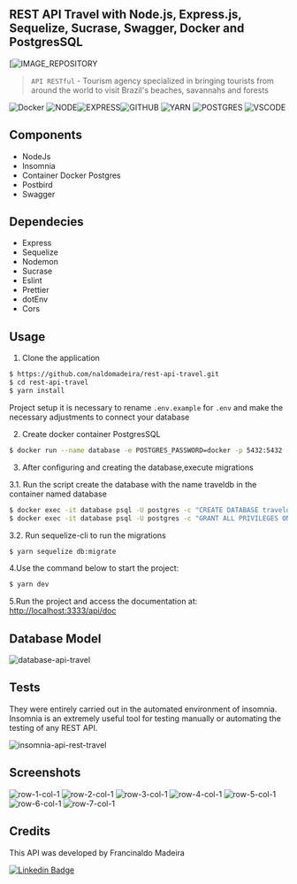 ## REST API Travel with Node.js, Express.js, Sequelize, Sucrase, Swagger, Docker and PostgresSQL

[![IMAGE_REPOSITORY](https://repository-images.githubusercontent.com/351292809/5c155200-8d85-11eb-9294-630eada53a01)



> `API RESTful` - Tourism agency specialized in bringing tourists from around the world to visit Brazil's beaches, savannahs and forests

![Docker](https://img.shields.io/badge/Docker-2CA5E0?style=for-the-badge&logo=docker&logoColor=white)
![NODE](https://img.shields.io/badge/Node.js-43853D?style=for-the-badge&logo=node.js&logoColor=white)![EXPRESS](https://img.shields.io/badge/Express.js-000000?style=for-the-badge&logo=express&logoColor=white)![GITHUB](https://img.shields.io/badge/GitHub-100000?style=for-the-badge&logo=github&logoColor=white)
![YARN](https://img.shields.io/badge/Yarn-2C8EBB?style=for-the-badge&logo=yarn&logoColor=white)
![POSTGRES](https://img.shields.io/badge/PostgreSQL-316192?style=for-the-badge&logo=postgresql&logoColor=white)
![VSCODE](https://img.shields.io/badge/Visual_Studio_Code-0078D4?style=for-the-badge&logo=visual%20studio%20code&logoColor=white)

## Components

- NodeJs
- Insomnia
- Container Docker Postgres
- Postbird
- Swagger

## Dependecies

- Express
- Sequelize
- Nodemon
- Sucrase
- Eslint
- Prettier
- dotEnv
- Cors

## Usage

1. Clone the application

```sh
$ https://github.com/naldomadeira/rest-api-travel.git
$ cd rest-api-travel
$ yarn install
```

Project setup it is necessary to rename `.env.example` for `.env` and make the necessary adjustments to connect your database

2. Create docker container PostgresSQL

```sh
$ docker run --name database -e POSTGRES_PASSWORD=docker -p 5432:5432 -d postgres
```

3. After configuring and creating the database,execute migrations

3.1. Run the script create the database with the name traveldb in the container named database

```sh
$ docker exec -it database psql -U postgres -c "CREATE DATABASE traveldb;"
$ docker exec -it database psql -U postgres -c "GRANT ALL PRIVILEGES ON DATABASE postgres TO postgres;"
```
3.2. Run sequelize-cli to run the migrations
```sh
$ yarn sequelize db:migrate
```

4.Use the command below to start the project:

```bash
$ yarn dev
```

5.Run the project and access the documentation at:
[http://localhost:3333/api/doc](http://localhost:3000/api/doc)

## Database Model

![database-api-travel](https://user-images.githubusercontent.com/1483851/112417763-000be880-8d07-11eb-85fd-d48efecb5923.PNG)

## Tests

They were entirely carried out in the automated environment of insomnia. Insomnia is an extremely useful tool for testing manually or automating the testing of any REST API.

![insomnia-api-rest-travel](https://user-images.githubusercontent.com/1483851/112418370-149cb080-8d08-11eb-8cee-cf119079929f.PNG)

## Screenshots

![row-1-col-1](https://user-images.githubusercontent.com/1483851/112431201-f6da4600-8d1d-11eb-9c8c-8ded8ec93c25.png)
![row-2-col-1](https://user-images.githubusercontent.com/1483851/112431208-f9d53680-8d1d-11eb-8d09-2c8b90b491e5.png)
![row-3-col-1](https://user-images.githubusercontent.com/1483851/112431214-fc379080-8d1d-11eb-89aa-584fc4e00a7d.png)
![row-4-col-1](https://user-images.githubusercontent.com/1483851/112431223-fe99ea80-8d1d-11eb-9bc1-e276ca923b43.png)
![row-5-col-1](https://user-images.githubusercontent.com/1483851/112431228-0063ae00-8d1e-11eb-969c-24f45bdc5b94.png)
![row-6-col-1](https://user-images.githubusercontent.com/1483851/112431238-02c60800-8d1e-11eb-9ad8-fd040eae13a4.png)
![row-7-col-1](https://user-images.githubusercontent.com/1483851/112431246-05286200-8d1e-11eb-98db-e09e70ba9244.png)

## Credits

This API was developed by Francinaldo Madeira

[![Linkedin Badge](https://img.shields.io/badge/-LinkedIn-blue?style=flat-square&logo=Linkedin&logoColor=white&link=https://www.linkedin.com/in/francinaldomadeira/)](https://www.linkedin.com/in/francinaldomadeira/)
